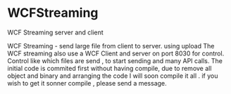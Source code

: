 # WCFStreaming
WCF Streaming server and client

WCF Streaming  - send large file from client to server. using upload
The WCF streaming also use a WCF Client and server on port 8030 for control.
Control like which files are send , to start sending and many API calls. 
The initial code is commited first without having compile, due to remove all object and binary
and arranging the code
I will soon compile it all . if you wish to get it sonner compile , please send a message.
